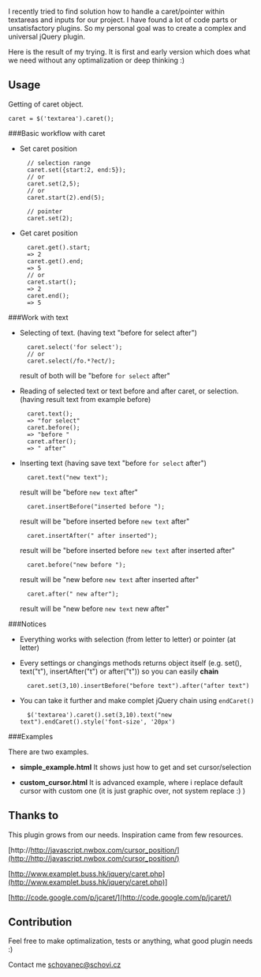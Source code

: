 I recently tried to find solution how to handle a caret/pointer within textareas and inputs for our project. I have found a lot of code parts or unsatisfactory plugins. So my personal goal was to create a complex and universal jQuery plugin.

Here is the result of my trying.
It is first and early version which does what we need without any optimalization or deep thinking :)

## Usage

Getting of caret object.

	caret = $('textarea').caret();

###Basic workflow with caret

* Set caret position
		
		// selection range
		caret.set({start:2, end:5});
		// or
		caret.set(2,5);
		// or
		caret.start(2).end(5);

		// pointer
		caret.set(2);

* Get caret position

		caret.get().start;
		=> 2
		caret.get().end;
		=> 5
		// or
		caret.start();
		=> 2
		caret.end();
		=> 5

###Work with text

* Selecting of text. (having text "before for select after")

		caret.select('for select');
		// or
		caret.select(/fo.*?ect/);
	result of both will be "before `for select` after"

* Reading of selected text or text before and after caret, or selection. (having result text from example before)

		caret.text();
		=> "for select"
		caret.before();
		=> "before "
		caret.after();
		=> " after"

* Inserting text (having save text "before `for select` after")

		caret.text("new text");
	result will be "before `new text` after"

		caret.insertBefore("inserted before ");
	result will be "before inserted before `new text` after"

		caret.insertAfter(" after inserted");
	result will be "before inserted before `new text` after inserted after"

		caret.before("new before ");
	result will be "new before `new text` after inserted after"

		caret.after(" new after");
	result will be "new before `new text` new after"	

###Notices

* Everything works with selection (from letter to letter) or pointer (at letter)
* Every settings or changings methods returns object itself (e.g. set(), text("t"), insertAfter("t") or after("t")) so you can easily **chain**

		caret.set(3,10).insertBefore("before text").after("after text")

* You can take it further and make complet jQuery chain using `endCaret()`

		$('textarea').caret().set(3,10).text("new text").endCaret().style('font-size', '20px')

###Examples

There are two examples.

* **simple_example.html** It shows just how to get and set cursor/selection

* **custom_cursor.html** It is advanced example, where i replace default cursor with custom one (it is just graphic over, not system replace :) )


## Thanks to

This plugin grows from our needs.
Inspiration came from few resources.

[http://http://javascript.nwbox.com/cursor_position/](http://http://javascript.nwbox.com/cursor_position/)

[http://www.examplet.buss.hk/jquery/caret.php](http://www.examplet.buss.hk/jquery/caret.php)]

[http://code.google.com/p/jcaret/](http://code.google.com/p/jcaret/)

## Contribution

Feel free to make optimalization, tests or anything, what good plugin needs :)

Contact me schovanec@schovi.cz




